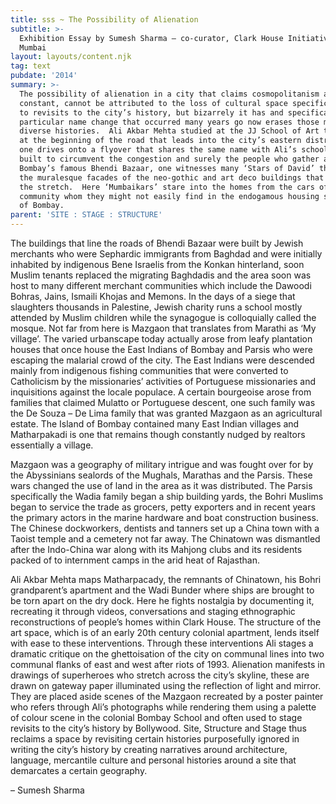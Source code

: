 ```yaml
---
title: sss ~ The Possibility of Alienation
subtitle: >-
  Exhibition Essay by Sumesh Sharma – co-curator, Clark House Initiative,
  Mumbai  
layout: layouts/content.njk
tag: text
pubdate: '2014'
summary: >-
  The possibility of alienation in a city that claims cosmopolitanism as a
  constant, cannot be attributed to the loss of cultural space specifically due
  to revisits to the city’s history, but bizarrely it has and specifically in
  particular name change that occurred many years go now erases those many
  diverse histories.  Ali Akbar Mehta studied at the JJ School of Art that stood
  at the beginning of the road that leads into the city’s eastern districts.  As
  one drives onto a flyover that shares the same name with Ali’s school and was
  built to circumvent the congestion and surely the people who gather at
  Bombay’s famous Bhendi Bazaar, one witnesses many ‘Stars of David’ that adorn
  the muralesque facades of the neo-gothic and art deco buildings that exist on
  the stretch.  Here ‘Mumbaikars’ stare into the homes from the cars of a
  community whom they might not easily find in the endogamous housing societies
  of Bombay.
parent: 'SITE : STAGE : STRUCTURE'
---
```

The buildings that line the roads of Bhendi Bazaar were built by Jewish merchants who were Sephardic immigrants from Baghdad and were initially inhabited by indigenous Bene Israelis from the Konkan hinterland, soon Muslim tenants replaced the migrating Baghdadis and the area soon was host to many different merchant communities which include the Dawoodi Bohras, Jains, Ismaili Khojas and Memons.  In the days of a siege that slaughters thousands in Palestine, Jewish charity runs a school mostly attended by Muslim children while the synagogue is colloquially called the mosque.  Not far from here is Mazgaon that translates from Marathi as ‘My village’. The varied urbanscape today actually arose from leafy plantation houses that once house the East Indians of Bombay and Parsis who were escaping the malarial crowd of the city.  The East Indians were descended mainly from indigenous fishing communities that were converted to Catholicism by the missionaries’ activities of Portuguese missionaries and inquisitions against the locale populace.   A certain bourgeoise arose from families that claimed Mulatto or Portuguese descent, one such family was the De Souza – De Lima family that was granted Mazgaon as an agricultural estate.  The Island of Bombay contained many East Indian villages and Matharpakadi is one that remains though constantly nudged by realtors essentially a village.

Mazgaon was a geography of military intrigue and was fought over for by the Abyssinians sealords of the Mughals, Marathas and the Parsis.  These wars changed the use of land in the area as it was distributed.  The Parsis specifically the Wadia family began a ship building yards, the Bohri Muslims began to service the trade as grocers, petty exporters and in recent years the primary actors in the marine hardware and boat construction business.  The Chinese dockworkers, dentists and tanners set up a China town with a Taoist temple and a cemetery not far away.  The Chinatown was dismantled after the Indo-China war along with its Mahjong clubs and its residents packed of to internment camps in the arid heat of Rajasthan.

Ali Akbar Mehta maps Matharpacady, the remnants of Chinatown, his Bohri grandparent’s apartment and the Wadi Bunder where ships are brought to be torn apart on the dry dock. Here he fights nostalgia by documenting it, recreating it through videos, conversations and staging ethnographic reconstructions of people’s homes within Clark House.  The structure of the art space, which is of an early 20th century colonial apartment, lends itself with ease to these interventions.  Through these interventions Ali stages a dramatic critique on the ghettoisation of the city on communal lines into two communal flanks of east and west after riots of 1993.  Alienation manifests in drawings of superheroes who stretch across the city’s skyline, these are drawn on gateway paper illuminated using the reflection of light and mirror. They are placed aside scenes of the Mazgaon recreated by a poster painter who refers through Ali’s photographs while rendering them using a palette of colour scene in the colonial Bombay School and often used to stage revisits to the city’s history by Bollywood.  Site, Structure and Stage thus reclaims a space by revisiting certain histories purposefully ignored in writing the city’s history by creating narratives around architecture, language, mercantile culture and personal histories around a site that demarcates a certain geography.

– Sumesh Sharma
